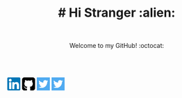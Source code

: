 <h1 color="black" align="center"> # Hi Stranger :alien: </h1>
<br/>
<p align="center" color="grey">Welcome to my GitHub! :octocat:</p>
<br/><br/><br/>
<a href="https://www.linkedin.com/in/amanda-h-660bab130/"><img src="icons/linkedin.svg" alt="LinkedinIcon" width="30" height="30" aling="center"><img/></a>
<a href="https://github.com/amandahp"><img src="icons/github-sign.svg" alt="GitHubIcon" width="30" height="30" aling="center"><img/></a>
<a href="https://twitter.com/HoffmannDev"><img src="icons/twitter.svg" alt="TwitterIcon" width="30" height="30" aling="center"><img/></a>
<a href="mailto:amandahoffmann2001@gmail.com"><img src="icons/twitter.svg" alt="GmailIcon" width="30" height="30" aling="center"><img/></a>